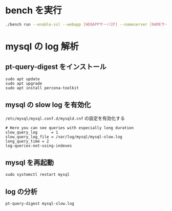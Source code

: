 # bench を実行

```bash
./bench run --enable-ssl --webapp [WEBAPPサーバIP] --nameserver [NAMEサーバIP]
```

# mysql の log 解析
## pt-query-digest をインストール

```
sudo apt update
sudo apt upgrade
sudo apt install percona-toolkit
```

## mysql の slow log を有効化

`/etc/mysql/mysql.conf.d/mysqld.cnf` の設定を有効化する

```
# Here you can see queries with especially long duration
slow_query_log		= 1
slow_query_log_file	= /var/log/mysql/mysql-slow.log
long_query_time = 2
log-queries-not-using-indexes
```

## mysql を再起動

```
sudo systemctl restart mysql
```

## log の分析

```
pt-query-digest mysql-slow.log
```


